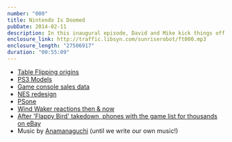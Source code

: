 ```yaml
---
number: "000"
title: Nintendo Is Doomed
pubDate: 2014-02-11
description: In this inaugural episode, David and Mike kick things off with a discussion of Nintendo's woes. In the mix are console redesigns, the consistency of the Zelda series, Sega's disappointing life as a 3rd party developer, and the dubious future of games-only appliances. Honorable mention to the latest craze Flappy Bird.
enclosure_link: http://traffic.libsyn.com/sunriserobot/ft000.mp3
enclosure_length: "27506917"
duration: "00:55:09"
---
```



- [Table Flipping origins](http://lyonsinbeta.com/2013/11/tfaas-table-flipping-as-a-service/)
- [PS3 Models](http://en.wikipedia.org/wiki/PlayStation_3_models#Original_model)
- [Game console sales data](http://en.wikipedia.org/wiki/List_of_million-selling_game_consoles#Home_game_consoles)
- [NES redesign](http://en.wikipedia.org/wiki/Nintendo_Entertainment_System_(Model_NES-101))
- [PSone](http://en.wikipedia.org/wiki/PlayStation_models#PSone)
- [Wind Waker reactions then & now](http://www.ign.com/articles/2011/02/16/a-tale-of-redemption-the-legend-of-zelda-wind-waker)
- [After 'Flappy Bird' takedown, phones with the game list for thousands on eBay](http://www.theverge.com/2014/2/10/5397348/flappy-bird-installed-smartphones-being-sold-at-premium)
- Music by [Anamanaguchi](http://freemusicarchive.org/music/Anamanaguchi/Power_Supply/) (until we write our own music!)
